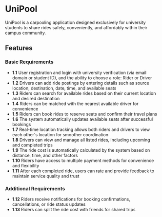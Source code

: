# UniPool

UniPool is a carpooling application designed exclusively for university students to share rides safely, conveniently, and affordably within their campus community.

## Features

### Basic Requirements

- **1.1** User registration and login with university verification (via email domain or student ID), and the ability to choose a role: Rider or Driver
- **1.2** Drivers can add ride postings by entering details such as source location, destination, date, time, and available seats
- **1.3** Riders can search for available rides based on their current location and desired destination
- **1.4** Riders can be matched with the nearest available driver for convenience
- **1.5** Riders can book rides to reserve seats and confirm their travel plans
- **1.6** The system automatically updates available seats after successful bookings
- **1.7** Real-time location tracking allows both riders and drivers to view each other's location for smoother coordination
- **1.8** Drivers can view and manage all listed rides, including upcoming and completed trips
- **1.9** The ride cost is automatically calculated by the system based on distance, time, and other factors
- **1.10** Riders have access to multiple payment methods for convenience and flexibility
- **1.11** After each completed ride, users can rate and provide feedback to maintain service quality and trust

### Additional Requirements

- **1.12** Riders receive notifications for booking confirmations, cancellations, or ride status updates
- **1.13** Riders can split the ride cost with friends for shared trips
